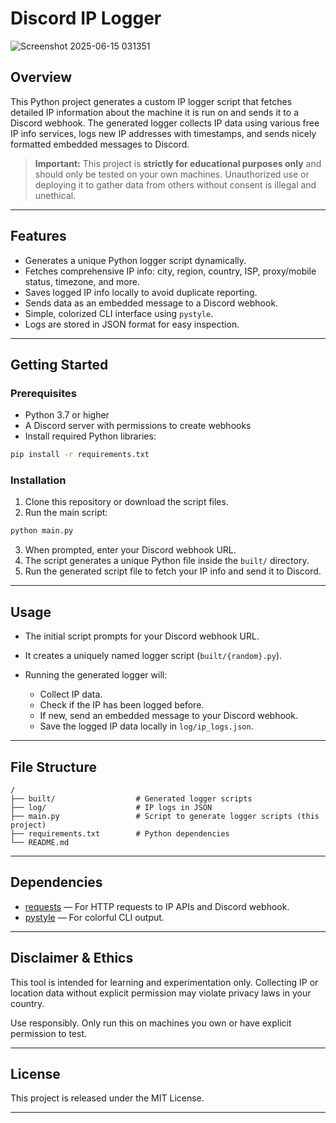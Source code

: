 # Discord IP Logger

![Screenshot 2025-06-15 031351](https://github.com/user-attachments/assets/d8b291a2-51d9-40a7-8cc1-0ccc9620e9d5)


## Overview

This Python project generates a custom IP logger script that fetches detailed IP information about the machine it is run on and sends it to a Discord webhook. The generated logger collects IP data using various free IP info services, logs new IP addresses with timestamps, and sends nicely formatted embedded messages to Discord.

> **Important:** This project is **strictly for educational purposes only** and should only be tested on your own machines. Unauthorized use or deploying it to gather data from others without consent is illegal and unethical.

---

## Features

* Generates a unique Python logger script dynamically.
* Fetches comprehensive IP info: city, region, country, ISP, proxy/mobile status, timezone, and more.
* Saves logged IP info locally to avoid duplicate reporting.
* Sends data as an embedded message to a Discord webhook.
* Simple, colorized CLI interface using `pystyle`.
* Logs are stored in JSON format for easy inspection.

---

## Getting Started

### Prerequisites

* Python 3.7 or higher
* A Discord server with permissions to create webhooks
* Install required Python libraries:

```bash
pip install -r requirements.txt
```

### Installation

1. Clone this repository or download the script files.
2. Run the main script:

```bash
python main.py
```

3. When prompted, enter your Discord webhook URL.
4. The script generates a unique Python file inside the `built/` directory.
5. Run the generated script file to fetch your IP info and send it to Discord.

---

## Usage

* The initial script prompts for your Discord webhook URL.
* It creates a uniquely named logger script (`built/{random}.py`).
* Running the generated logger will:

  * Collect IP data.
  * Check if the IP has been logged before.
  * If new, send an embedded message to your Discord webhook.
  * Save the logged IP data locally in `log/ip_logs.json`.

---

## File Structure

```
/
├── built/                  # Generated logger scripts
├── log/                    # IP logs in JSON
├── main.py                 # Script to generate logger scripts (this project)
├── requirements.txt        # Python dependencies
└── README.md
```

---

## Dependencies

* [requests](https://pypi.org/project/requests/) — For HTTP requests to IP APIs and Discord webhook.
* [pystyle](https://pypi.org/project/pystyle/) — For colorful CLI output.

---

## Disclaimer & Ethics

This tool is intended for learning and experimentation only. Collecting IP or location data without explicit permission may violate privacy laws in your country.

Use responsibly. Only run this on machines you own or have explicit permission to test.

---

## License

This project is released under the MIT License.

---
